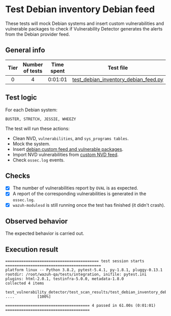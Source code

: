 # Test Debian inventory Debian feed

These tests will mock Debian systems and insert custom vulnerabilities and vulnerable packages to check if Vulnerability
Detector generates the alerts from the Debian provider feed.

## General info

|Tier | Number of tests | Time spent| Test file |
|:--:|:--:|:--:|:--:|
| 0 | 4 | 0:01:01 | [test_debian_inventory_debian_feed.py](../../test_scan_results/test_debian_inventory_debian_feed.py)|

## Test logic

For each Debian system:

```
BUSTER, STRETCH, JESSIE, WHEEZY
```

The test will run these actions:
- Clean NVD, `vulnerabilities`, and `sys_programs tables`.
- Mock the system.
- Insert [debian custom feed and vulnerable packages](../../test_scan_results/data/debian_vulnerabilities.json).
- Import NVD vulnerabilities from [custom NVD feed](../../test_scan_results/data/real_nvd_feed.json).
- Check `ossec.log` events.

## Checks

- [x] The number of vulnerabilities report by `OVAL` is as expected.
- [x] A report of the corresponding vulnerabilities is generated in the `ossec.log`.
- [x] `wazuh-modulesd` is still running once the test has finished (it didn't crash).

## Observed behavior

The expected behavior is carried out.

## Execution result

```
========================================= test session starts ==========================================
platform linux -- Python 3.8.2, pytest-5.4.1, py-1.8.1, pluggy-0.13.1
rootdir: /root/wazuh-qa/tests/integration, inifile: pytest.ini
plugins: html-2.0.1, testinfra-5.0.0, metadata-1.8.0
collected 4 items

test_vulnerability_detector/test_scan_results/test_debian_inventory_debian_feed.py ....          [100%]

===================================== 4 passed in 61.00s (0:01:01) =====================================
```
